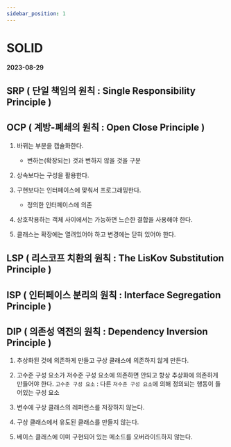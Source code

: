 ```yaml
---
sidebar_position: 1
---
```


# SOLID

**2023-08-29**

## SRP ( 단일 책임의 원칙 : Single Responsibility Principle )

## OCP ( 계방-폐쇄의 원칙 : Open Close Principle )

1. 바뀌는 부분을 캡슐화한다.
    - 변하는(확장되는) 것과 변하지 않을 것을 구분

2. 상속보다는 구성을 활용한다.

3. 구현보다는 인터페이스에 맞춰서 프로그래밍한다.
    - 정의한 인터페이스에 의존

4. 상호작용하는 객체 사이에서는 가능하면 느슨한 결합을 사용해야 한다.

5. 클래스는 확장에는 열려있어야 하고 변경에는 닫혀 있어야 한다.

## LSP ( 리스코프 치환의 원칙 : The LisKov Substitution Principle )

## ISP ( 인터페이스 분리의 원칙 : Interface Segregation Principle )

## DIP ( 의존성 역전의 원칙 : Dependency Inversion Principle )

1. 추상화된 것에 의존하게 만들고 구상 클래스에 의존하지 않게 만든다.

2. 고수준 구성 요소가 저수준 구성 요소에 의존하면 안되고 항상 추상화에 의존하게 만들어야 한다.
`고수준 구성 요소` : 다른 `저수준 구성 요소`에 의해 정의되는 행동이 들어있는 구성 요소

3. 변수에 구상 클래스의 레퍼런스를 저장하지 않는다.

4. 구상 클래스에서 유도된 클래스를 만들지 않는다.

5. 베이스 클래스에 이미 구현되어 있는 메소드를 오버라이드하지 않는다.
